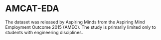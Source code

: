 # AMCAT-EDA
The dataset was released by Aspiring Minds from the Aspiring Mind Employment Outcome 2015 (AMEO). The study is primarily limited only to students with engineering disciplines. 
